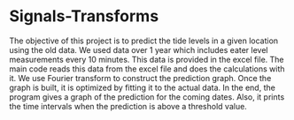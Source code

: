 # Signals-Transforms
The objective of this project is to predict the tide levels in a given location using the old data. We used data over 1 year which includes eater level measurements every
10 minutes. This data is provided in the excel file. 
The main code reads this data from the excel file and does the calculations with it. We use Fourier transform to construct the prediction graph. Once the graph is built, 
it is optimized by fitting it to the actual data. In the end, the program gives a graph of the prediction for the coming dates. Also, it prints the time intervals when the
prediction is above a threshold value.

